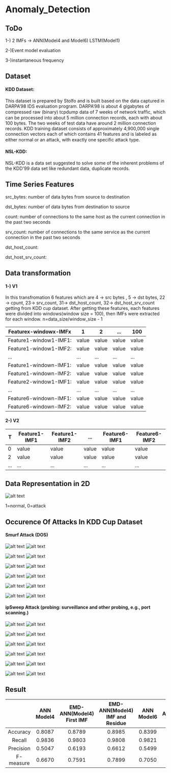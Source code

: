 # Anomaly_Detection

## ToDo

1-) 2 IMFs -> ANN(Model4 and Model6) LSTM(Model1)

2-)Event model evaluation

3-)instantaneous frequency





## Dataset

#### KDD Dataset:
This dataset is prepared by Stolfo and is built based on the data captured in DARPA’98 IDS evaluation program. DARPA’98 is about 4 gigabytes of compressed raw (binary) tcpdump data of 7 weeks of network trafﬁc, which can be processed into about 5 million connection records, each with about 100 bytes. The two weeks of test data have around 2 million connection records. KDD training dataset consists of approximately 4,900,000 single connection vectors each of which contains 41 features and is labeled as either normal or an attack, with exactly one speciﬁc attack type. 

#### NSL-KDD:
NSL-KDD is a data set suggested to solve some of the inherent problems of the KDD'99 data set like redundant data, duplicate records.

## Time Series Features

src_bytes: number of data bytes from source to destination

dst_bytes: number of data bytes from destination to source 

count: number of connections to the same host as the current connection in the past two seconds 

srv_count: number of connections to the same service as the current connection in the past two seconds 

dst_host_count:

dst_host_srv_count:

## Data transformation

#### 1-) V1

In this transfromation 6 features which are 4 -> src bytes , 5 -> dst bytes, 22 -> cpunt, 23-> srv_count, 31-> dst_host_count, 32-> dst_host_srv_count getting from KDD cup dataset. After getting these features, each features were divided into
windows(window size = 100), then IMFs were extracted for each window.
n=data_size/window_size - 1

| Featurex-windowx-IMFx |   1           |     2          |    ...        | 100    |
| ------------- | ------------- |  ------------- | ------------- | ------------- |
| Feature1-window1-IMF1:  | value  |  value  | value  | value  |
| Feature1-window1-IMF2:  | value  |  value  | value  | value  |
| ...  | ...  |  ...  | ...  | ...  |
| Feature1-windown-IMF1:  | value  |  value  | value  | value  |
| Feature1-windown-IMF2:  | value  |  value  | value  | value  |
| Feature2-window1-IMF1:  | value  |  value  | value  | value  |
| ...  | ...  |  ...  | ...  | ...  |
| Feature6-windown-IMF1:  | value  |  value  | value  | value  |
| Feature6-windown-IMF2:  | value  |  value  | value  | value  |


#### 2-) V2

| T |   Feature1-IMF1          |     Feature1-IMF2          |    ...        | Feature6-IMF1    | Feature6-IMF2    |
| ------------- | ------------- |  ------------- | ------------- | ------------- | ------------- |
| 0  | value  |  value  | value  | value  | value  |
| 2  | value  |  value  | value  | value  | value  |
| ...  | ...  |  ...  | ...  | ...  | ...  |

## Data Representation in 2D
![alt text](IMG/PCA.png)

1=normal, 0=attack


## Occurence Of Attacks In KDD Cup Dataset

#### Smurf Attack (DOS)

![alt text](IMG/f1StartSmurf.png) 
![alt text](IMG/f1EndSmurf.png)


![alt text](IMG/f2StartSmurf.png) 
![alt text](IMG/f2EndSmurf.png)

![alt text](IMG/f3StartSmurf.png) 
![alt text](IMG/f3EndSmurf.png)

![alt text](IMG/f4StartSmurf.png) 
![alt text](IMG/f4EndSmurf.png)

![alt text](IMG/f5StartSmurf.png) 
![alt text](IMG/f5EndSmurf.png)

![alt text](IMG/f6StartSmurf.png) 
![alt text](IMG/f6EndSmurf.png)

#### ipSweep Attack (probing: surveillance and other probing, e.g., port scanning.)

![alt text](IMG/f1StartSweep.png) 
![alt text](IMG/f1EndSweep.png)


![alt text](IMG/f2StartSweep.png) 
![alt text](IMG/f2EndSweep.png)

![alt text](IMG/f3StartSweep.png) 
![alt text](IMG/f3EndSweep.png)

![alt text](IMG/f4StartSweep.png) 
![alt text](IMG/f4EndSweep.png)

![alt text](IMG/f5StartSweep.png) 
![alt text](IMG/f5EndSweep.png)

![alt text](IMG/f6StartSweep.png) 
![alt text](IMG/f6EndSweep.png)

## Result

|           | ANN Model4 | EMD-ANN(Model4) First IMF | EMD-ANN(Model4) IMF and Residue | ANN Model6 | EMD-ANN(Model6) First IMF | EMD-ANN(Model6) IMF and Residue | LSTM Model1 | EMD-LSTM(Model1) First IMF | EMD-LSTM(Model1) IMF and Residue |
|:---------:|:----------:|:-------------------------:|:-------------------------------:|:----------:|:-------------------------:|:-------------------------------:|:-----------:|:--------------------------:|:--------------------------------:|
|  Accuracy |   0.8087   |           0.8789          |              0.8985             |   0.8399   |           0.8780          |              0.8898             |    0.8066   |           0.8971           |              0.8723              |
|   Recall  |   0.9836   |           0.9803          |              0.9808             |   0.9821   |           0.9790          |              0.9847             |   0.97035   |           0.9750           |              0.9792              |
| Precision |   0.5047   |           0.6193          |              0.6612             |   0.5499   |           0.6176          |              0.6412             |    0.5018   |           0.6594           |              0.6065              |
| F-measure |   0.6670   |           0.7591          |              0.7899             |   0.7050   |           0.7574          |              0.7767             |    0.6615   |           0.7867           |              0.7491              |

